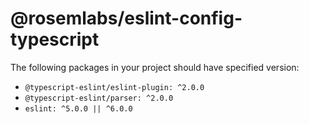# @rosemlabs/eslint-config-typescript

The following packages in your project should have specified version:
- `@typescript-eslint/eslint-plugin: ^2.0.0`
- `@typescript-eslint/parser: ^2.0.0`
- `eslint: ^5.0.0 || ^6.0.0`
